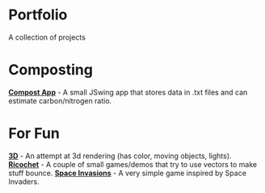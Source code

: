 # Portfolio
A collection of projects
# Composting
[**Compost App**](https://github.com/alie6645/ia) - A small JSwing app that stores data in .txt files and can estimate carbon/nitrogen ratio.

# For Fun
[**3D**](https://github.com/alie6645/Scene3d) - An attempt at 3d rendering (has color, moving objects, lights).
[**Ricochet**](https://github.com/alie6645/Ricochet) - A couple of small games/demos that try to use vectors to make stuff bounce.
[**Space Invasions**](https://github.com/alie6645/SpaceInvader) - A very simple game inspired by Space Invaders.
